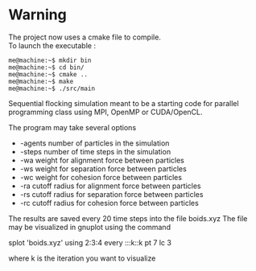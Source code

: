 # Warning 

The project now uses a cmake file to compile.  
To launch the executable : 

```console
me@machine:~$ mkdir bin
me@machine:~$ cd bin/
me@machine:~$ cmake ..
me@machine:~$ make
me@machine:~$ ./src/main
```

Sequential flocking simulation meant to be a starting code for parallel  
programming class using MPI, OpenMP or CUDA/OpenCL.

The program may take several options
  - -agents number of particles in the simulation
  - -steps number of time steps in the simulation
  - -wa weight for alignment force between particles
  - -ws weight for separation force between particles
  - -wc weight for cohesion force between particles
  - -ra cutoff radius for alignment force between particles
  - -rs cutoff radius for separation force between particles
  - -rc cutoff radius for cohesion force between particles

The results are saved every 20 time steps into the file boids.xyz
The file may be visualized in gnuplot using the command

splot 'boids.xyz' using 2:3:4 every :::k::k pt 7 lc 3

where k is the iteration you want to visualize
